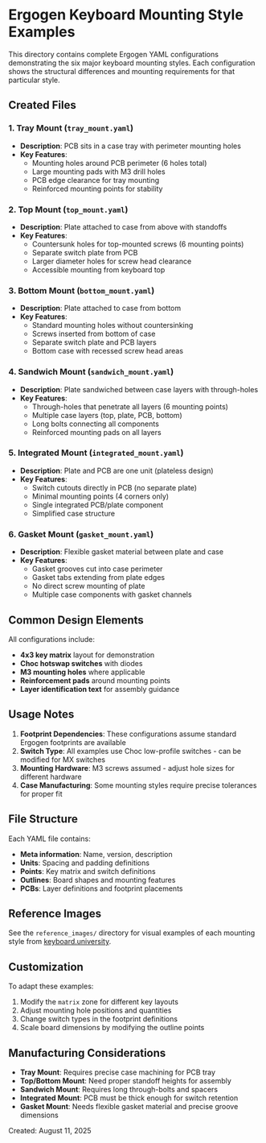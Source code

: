 # Ergogen Keyboard Mounting Style Examples

This directory contains complete Ergogen YAML configurations demonstrating the six major keyboard mounting styles. Each configuration shows the structural differences and mounting requirements for that particular style.

## Created Files

### 1. Tray Mount (`tray_mount.yaml`)
- **Description**: PCB sits in a case tray with perimeter mounting holes
- **Key Features**:
  - Mounting holes around PCB perimeter (6 holes total)
  - Large mounting pads with M3 drill holes  
  - PCB edge clearance for tray mounting
  - Reinforced mounting points for stability

### 2. Top Mount (`top_mount.yaml`)
- **Description**: Plate attached to case from above with standoffs
- **Key Features**:
  - Countersunk holes for top-mounted screws (6 mounting points)
  - Separate switch plate from PCB
  - Larger diameter holes for screw head clearance
  - Accessible mounting from keyboard top

### 3. Bottom Mount (`bottom_mount.yaml`)
- **Description**: Plate attached to case from bottom
- **Key Features**:
  - Standard mounting holes without countersinking
  - Screws inserted from bottom of case
  - Separate switch plate and PCB layers
  - Bottom case with recessed screw head areas

### 4. Sandwich Mount (`sandwich_mount.yaml`)
- **Description**: Plate sandwiched between case layers with through-holes
- **Key Features**:
  - Through-holes that penetrate all layers (6 mounting points)
  - Multiple case layers (top, plate, PCB, bottom)
  - Long bolts connecting all components
  - Reinforced mounting pads on all layers

### 5. Integrated Mount (`integrated_mount.yaml`)
- **Description**: Plate and PCB are one unit (plateless design)
- **Key Features**:
  - Switch cutouts directly in PCB (no separate plate)
  - Minimal mounting points (4 corners only)
  - Single integrated PCB/plate component
  - Simplified case structure

### 6. Gasket Mount (`gasket_mount.yaml`)
- **Description**: Flexible gasket material between plate and case
- **Key Features**:
  - Gasket grooves cut into case perimeter
  - Gasket tabs extending from plate edges
  - No direct screw mounting of plate
  - Multiple case components with gasket channels

## Common Design Elements

All configurations include:
- **4x3 key matrix** layout for demonstration
- **Choc hotswap switches** with diodes
- **M3 mounting holes** where applicable
- **Reinforcement pads** around mounting points
- **Layer identification text** for assembly guidance

## Usage Notes

1. **Footprint Dependencies**: These configurations assume standard Ergogen footprints are available
2. **Switch Type**: All examples use Choc low-profile switches - can be modified for MX switches
3. **Mounting Hardware**: M3 screws assumed - adjust hole sizes for different hardware
4. **Case Manufacturing**: Some mounting styles require precise tolerances for proper fit

## File Structure

Each YAML file contains:
- **Meta information**: Name, version, description
- **Units**: Spacing and padding definitions  
- **Points**: Key matrix and switch definitions
- **Outlines**: Board shapes and mounting features
- **PCBs**: Layer definitions and footprint placements

## Reference Images

See the `reference_images/` directory for visual examples of each mounting style from [keyboard.university](https://www.keyboard.university/200-courses/keyboard-mounting-styles-4lpp7).

## Customization

To adapt these examples:
1. Modify the `matrix` zone for different key layouts
2. Adjust mounting hole positions and quantities
3. Change switch types in the footprint definitions
4. Scale board dimensions by modifying the outline points

## Manufacturing Considerations

- **Tray Mount**: Requires precise case machining for PCB tray
- **Top/Bottom Mount**: Need proper standoff heights for assembly
- **Sandwich Mount**: Requires long through-bolts and spacers
- **Integrated Mount**: PCB must be thick enough for switch retention
- **Gasket Mount**: Needs flexible gasket material and precise groove dimensions

Created: August 11, 2025
